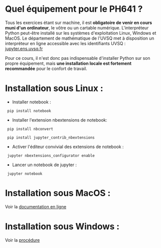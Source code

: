 # Quel équipement pour le PH641 ? <a class="anchor" id="section1_1"></a>

Tous les exercices étant sur machine, il est **obligatoire de venir en cours muni d'un ordinateur**, le vôtre ou un cartable numérique.
L'interpréteur Python peut-être installé sur les systèmes d'exploitation Linux, Windows et MacOS.
Le département de mathématique de l'UVSQ met à disposition un interpréteur en ligne accessible avec les identifiants UVSQ : 
[jupyter.ens.uvsq.fr](https://jupyter.ens.uvsq.fr/)

Pour ce cours, il n'est donc pas indispensable d'installer Python sur son propre équipement, mais **une installation locale est fortement recommandée** pour le confort de travail.


# Installation sous Linux :
- Installer notebook : 
<pre><code> pip install notebook </code></pre>

- Installer l'extension nbextensions de notebook:
<pre><code> pip install nbconvert </code></pre>
<pre><code> pip install jupyter_contrib_nbextensions </code></pre>

- Activer l'éditeur convivial des extensions de notebook :
<pre><code> jupyter nbextensions_configurator enable </code></pre>

- Lancer un notebook de jupyter :
<pre><code> jupyter notebook </code></pre>

# Installation sous MacOS :
Voir la [documentation en ligne](https://docs.anaconda.com/anaconda/install/mac-os/)

# Installation sous Windows :
Voir la [procédure](Installation_Python_Windows.pdf)

